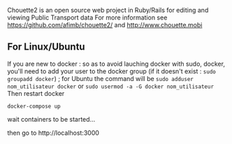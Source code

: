 Chouette2 is an open source web project in Ruby/Rails for editing and viewing Public Transport data
For more information see https://github.com/afimb/chouette2/
and http://www.chouette.mobi

## For Linux/Ubuntu
If you are new to docker : so as to avoid lauching docker with sudo, docker, you'll need to add your user to the docker group (if it doesn't exist : `sudo groupadd docker`) ;
for Ubuntu the command will be
`sudo adduser nom_utilisateur docker`
or
`sudo usermod -a -G docker nom_utilisateur`
Then restart docker
```
docker-compose up
```
wait containers to be started...

then go to http://localhost:3000
